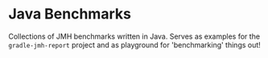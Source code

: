 # Java Benchmarks

Collections of JMH benchmarks written in Java. Serves as examples for the `gradle-jmh-report` project and as playground for 'benchmarking' things out!  